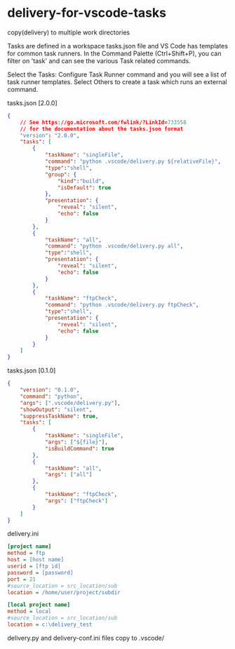 # delivery-for-vscode-tasks
copy(delivery) to multiple work directories

Tasks are defined in a workspace tasks.json file and VS Code has templates for common task runners. In the Command Palette (Ctrl+Shift+P), you can filter on 'task' and can see the various Task related commands.

Select the Tasks: Configure Task Runner command and you will see a list of task runner templates. Select Others to create a task which runs an external command.

tasks.json [2.0.0]
```json
{
    // See https://go.microsoft.com/fwlink/?LinkId=733558
    // for the documentation about the tasks.json format
    "version": "2.0.0",
    "tasks": [
        {
            "taskName": "singleFile",
            "command": "python .vscode/delivery.py ${relativeFile}",
            "type":"shell",
            "group": {
                "kind":"build",
                "isDefault": true
            },
            "presentation": {
                "reveal": "silent",
                "echo": false
            }
        },
        {
            "taskName": "all",
            "command": "python .vscode/delivery.py all",
            "type":"shell",
            "presentation": {
                "reveal": "silent",
                "echo": false
            }
        },
        {
            "taskName": "ftpCheck",
            "command": "python .vscode/delivery.py ftpCheck",
            "type":"shell",
            "presentation": {
                "reveal": "silent",
                "echo": false
            }
        }
    ]
}
```

tasks.json [0.1.0]
```json
{
    "version": "0.1.0",
    "command": "python",
    "args": [".vscode/delivery.py"],
    "showOutput": "silent",
    "suppressTaskName": true,
    "tasks": [
        {
            "taskName": "singleFile",
            "args": ["${file}"],
            "isBuildCommand": true
        },
        {
            "taskName": "all",
            "args": ["all"]
        },
        {
            "taskName": "ftpCheck",
            "args": ["ftpCheck"]
        }
    ]
}
```

delivery.ini
```ini
[project name]
method = ftp
host = [host name]
userid = [ftp id]
password = [password]
port = 21
#source_location = src_location/sub
location = /home/user/project/subdir

[local project name]
method = local
#source_location = src_location/sub
location = c:\delivery_test
```

delivery.py and delivery-conf.ini files copy to .vscode/
